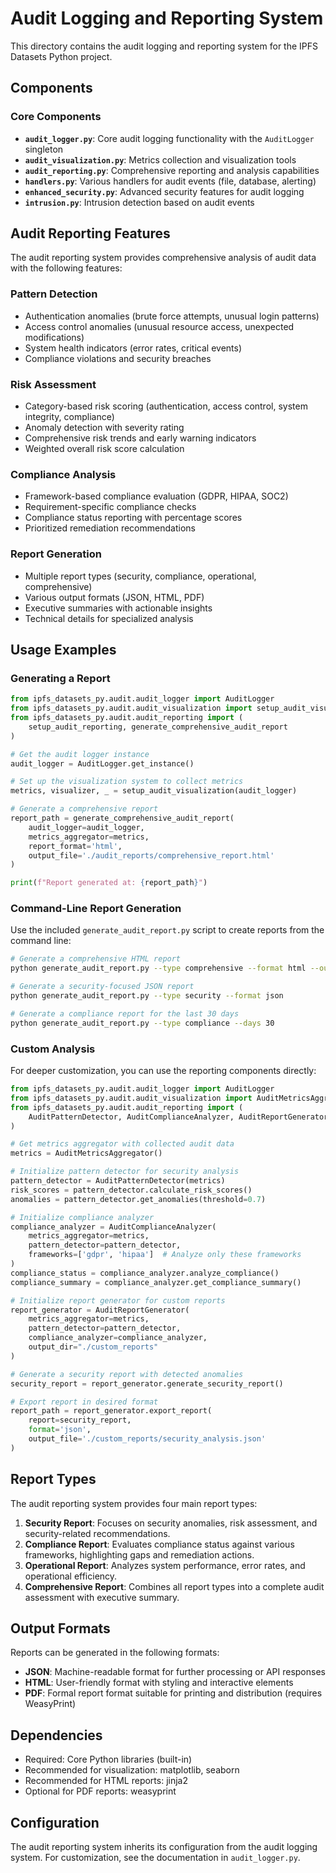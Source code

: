 # Audit Logging and Reporting System

This directory contains the audit logging and reporting system for the IPFS Datasets Python project.

## Components

### Core Components

- **`audit_logger.py`**: Core audit logging functionality with the `AuditLogger` singleton
- **`audit_visualization.py`**: Metrics collection and visualization tools
- **`audit_reporting.py`**: Comprehensive reporting and analysis capabilities
- **`handlers.py`**: Various handlers for audit events (file, database, alerting)
- **`enhanced_security.py`**: Advanced security features for audit logging
- **`intrusion.py`**: Intrusion detection based on audit events

## Audit Reporting Features

The audit reporting system provides comprehensive analysis of audit data with the following features:

### Pattern Detection
- Authentication anomalies (brute force attempts, unusual login patterns)
- Access control anomalies (unusual resource access, unexpected modifications)
- System health indicators (error rates, critical events)
- Compliance violations and security breaches

### Risk Assessment
- Category-based risk scoring (authentication, access control, system integrity, compliance)
- Anomaly detection with severity rating
- Comprehensive risk trends and early warning indicators
- Weighted overall risk score calculation

### Compliance Analysis
- Framework-based compliance evaluation (GDPR, HIPAA, SOC2)
- Requirement-specific compliance checks
- Compliance status reporting with percentage scores
- Prioritized remediation recommendations

### Report Generation
- Multiple report types (security, compliance, operational, comprehensive)
- Various output formats (JSON, HTML, PDF)
- Executive summaries with actionable insights
- Technical details for specialized analysis

## Usage Examples

### Generating a Report

```python
from ipfs_datasets_py.audit.audit_logger import AuditLogger
from ipfs_datasets_py.audit.audit_visualization import setup_audit_visualization
from ipfs_datasets_py.audit.audit_reporting import (
    setup_audit_reporting, generate_comprehensive_audit_report
)

# Get the audit logger instance
audit_logger = AuditLogger.get_instance()

# Set up the visualization system to collect metrics
metrics, visualizer, _ = setup_audit_visualization(audit_logger)

# Generate a comprehensive report
report_path = generate_comprehensive_audit_report(
    audit_logger=audit_logger,
    metrics_aggregator=metrics,
    report_format='html',
    output_file='./audit_reports/comprehensive_report.html'
)

print(f"Report generated at: {report_path}")
```

### Command-Line Report Generation

Use the included `generate_audit_report.py` script to create reports from the command line:

```bash
# Generate a comprehensive HTML report
python generate_audit_report.py --type comprehensive --format html --output ./audit_reports/report.html

# Generate a security-focused JSON report
python generate_audit_report.py --type security --format json

# Generate a compliance report for the last 30 days
python generate_audit_report.py --type compliance --days 30
```

### Custom Analysis

For deeper customization, you can use the reporting components directly:

```python
from ipfs_datasets_py.audit.audit_logger import AuditLogger
from ipfs_datasets_py.audit.audit_visualization import AuditMetricsAggregator
from ipfs_datasets_py.audit.audit_reporting import (
    AuditPatternDetector, AuditComplianceAnalyzer, AuditReportGenerator
)

# Get metrics aggregator with collected audit data
metrics = AuditMetricsAggregator()

# Initialize pattern detector for security analysis
pattern_detector = AuditPatternDetector(metrics)
risk_scores = pattern_detector.calculate_risk_scores()
anomalies = pattern_detector.get_anomalies(threshold=0.7)

# Initialize compliance analyzer
compliance_analyzer = AuditComplianceAnalyzer(
    metrics_aggregator=metrics,
    pattern_detector=pattern_detector,
    frameworks=['gdpr', 'hipaa']  # Analyze only these frameworks
)
compliance_status = compliance_analyzer.analyze_compliance()
compliance_summary = compliance_analyzer.get_compliance_summary()

# Initialize report generator for custom reports
report_generator = AuditReportGenerator(
    metrics_aggregator=metrics,
    pattern_detector=pattern_detector,
    compliance_analyzer=compliance_analyzer,
    output_dir="./custom_reports"
)

# Generate a security report with detected anomalies
security_report = report_generator.generate_security_report()

# Export report in desired format
report_path = report_generator.export_report(
    report=security_report,
    format='json',
    output_file='./custom_reports/security_analysis.json'
)
```

## Report Types

The audit reporting system provides four main report types:

1. **Security Report**: Focuses on security anomalies, risk assessment, and security-related recommendations.
2. **Compliance Report**: Evaluates compliance status against various frameworks, highlighting gaps and remediation actions.
3. **Operational Report**: Analyzes system performance, error rates, and operational efficiency.
4. **Comprehensive Report**: Combines all report types into a complete audit assessment with executive summary.

## Output Formats

Reports can be generated in the following formats:

- **JSON**: Machine-readable format for further processing or API responses
- **HTML**: User-friendly format with styling and interactive elements
- **PDF**: Formal report format suitable for printing and distribution (requires WeasyPrint)

## Dependencies

- Required: Core Python libraries (built-in)
- Recommended for visualization: matplotlib, seaborn
- Recommended for HTML reports: jinja2
- Optional for PDF reports: weasyprint

## Configuration

The audit reporting system inherits its configuration from the audit logging system.
For customization, see the documentation in `audit_logger.py`.
